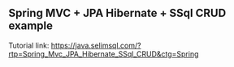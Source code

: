 ## Spring MVC + JPA Hibernate + SSql CRUD example

Tutorial link: https://java.selimsql.com/?rtp=Spring_Mvc_JPA_Hibernate_SSql_CRUD&ctg=Spring
